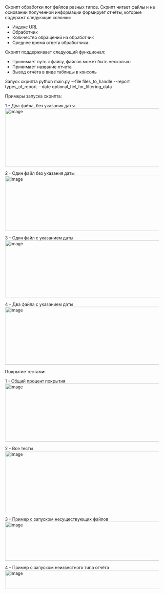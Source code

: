 Скрипт обработки лог файлов разных типов.
Скрипт читает файлы и на основании полученной информации формирует отчёты, которые содеражт следующие колонки:
- Индекс URL
- Обработчик
- Количество обращений на обработчик
- Среднее время ответа обработчика

Скрипт поддерживает следующий функционал:
- Принимает путь к файлу, файлов может быть несколько
- Принимает название отчета
- Вывод отчёта в виде таблицы в консоль

Запуск скрипта python main.py --file files_to_handle --report types_of_report --date optional_fiel_for_filtering_data
  
Примеры запуска скрипта:

1 - Два файла, без указания даты
<img width="1105" height="190" alt="image" src="https://github.com/user-attachments/assets/9f74d933-5b25-4bf4-9670-77f03f29a841" />

2 - Один файл без указания даты
<img width="927" height="180" alt="image" src="https://github.com/user-attachments/assets/d1220fec-1243-40b8-b7e0-a1babbcaae7d" />

3 - Один файл с указанием даты
<img width="1057" height="186" alt="image" src="https://github.com/user-attachments/assets/f4449b89-7454-4a57-b41a-607b19a377e1" />

4 - Два файла с указанием даты
<img width="1124" height="189" alt="image" src="https://github.com/user-attachments/assets/022adb35-aae2-47a7-bc5b-2cbb6fc6d5d1" />

Покрытие тестами:

1 - Общий процент покрытия
<img width="1094" height="189" alt="image" src="https://github.com/user-attachments/assets/208c8cce-f0c8-4423-92b6-320d89f30146" />

2 - Все тесты
<img width="1210" height="200" alt="image" src="https://github.com/user-attachments/assets/32126eb9-1b8e-43ad-82c2-36a594a20d30" />

3 - Пример с запуском несуществующих файлов
<img width="854" height="127" alt="image" src="https://github.com/user-attachments/assets/58f6d640-dac8-402e-8bd9-b2619a4e1ef5" />

4 - Пример с запуском неизвестного типа отчёта
<img width="1001" height="62" alt="image" src="https://github.com/user-attachments/assets/ea6e0e93-b7bf-4fa1-a285-b8c37176ec13" />


